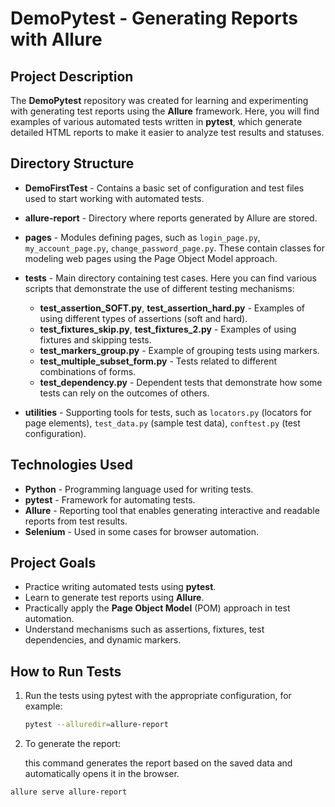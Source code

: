 # DemoPytest - Generating Reports with Allure

## Project Description

The **DemoPytest** repository was created for learning and experimenting with generating test reports using the **Allure** framework. Here, you will find examples of various automated tests written in **pytest**, which generate detailed HTML reports to make it easier to analyze test results and statuses.

## Directory Structure

- **DemoFirstTest** - Contains a basic set of configuration and test files used to start working with automated tests.
- **allure-report** - Directory where reports generated by Allure are stored.
- **pages** - Modules defining pages, such as `login_page.py`, `my_account_page.py`, `change_password_page.py`. These contain classes for modeling web pages using the Page Object Model approach.
- **tests** - Main directory containing test cases. Here you can find various scripts that demonstrate the use of different testing mechanisms:
  - **test_assertion_SOFT.py**, **test_assertion_hard.py** - Examples of using different types of assertions (soft and hard).
  - **test_fixtures_skip.py**, **test_fixtures_2.py** - Examples of using fixtures and skipping tests.
  - **test_markers_group.py** - Example of grouping tests using markers.
  - **test_multiple_subset_form.py** - Tests related to different combinations of forms.
  - **test_dependency.py** - Dependent tests that demonstrate how some tests can rely on the outcomes of others.
  
- **utilities** - Supporting tools for tests, such as `locators.py` (locators for page elements), `test_data.py` (sample test data), `conftest.py` (test configuration).

## Technologies Used

- **Python** - Programming language used for writing tests.
- **pytest** - Framework for automating tests.
- **Allure** - Reporting tool that enables generating interactive and readable reports from test results.
- **Selenium** - Used in some cases for browser automation.

## Project Goals

- Practice writing automated tests using **pytest**.
- Learn to generate test reports using **Allure**.
- Practically apply the **Page Object Model** (POM) approach in test automation.
- Understand mechanisms such as assertions, fixtures, test dependencies, and dynamic markers.

## How to Run Tests

1. Run the tests using pytest with the appropriate configuration, for example:
   ```bash
   pytest --alluredir=allure-report
2. To generate the report:

   this command generates the report based on the saved data and automatically opens it in the browser.
  ```bash
  allure serve allure-report
